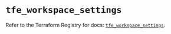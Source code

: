 # `tfe_workspace_settings`

Refer to the Terraform Registry for docs: [`tfe_workspace_settings`](https://registry.terraform.io/providers/hashicorp/tfe/0.68.2/docs/resources/workspace_settings).
